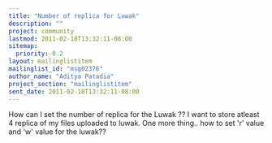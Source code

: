 ```yaml
---
title: "Number of replica for Luwak"
description: ""
project: community
lastmod: 2011-02-18T13:32:11-08:00
sitemap:
  priority: 0.2
layout: mailinglistitem
mailinglist_id: "msg02376"
author_name: "Aditya Patadia"
project_section: "mailinglistitem"
sent_date: 2011-02-18T13:32:11-08:00
---
```



How can I set the number of replica for the Luwak ?? I want to store 
atleast 4 replica of my files uploaded to luwak. One more thing.. how to 
set 'r' value and 'w' value for the luwak??
